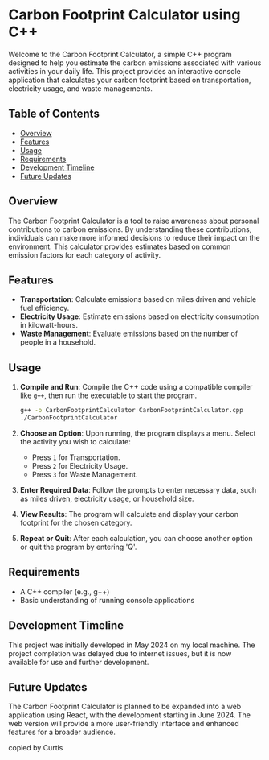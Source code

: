 # Carbon Footprint Calculator using C++

Welcome to the Carbon Footprint Calculator, a simple C++ program designed to help you estimate the carbon emissions associated with various activities in your daily life. This project provides an interactive console application that calculates your carbon footprint based on transportation, electricity usage, and waste managements.

## Table of Contents

- [Overview](#overview)
- [Features](#features)
- [Usage](#usage)
- [Requirements](#requirements)
- [Development Timeline](#development-timeline)
- [Future Updates](#future-updates)

## Overview

The Carbon Footprint Calculator is a tool to raise awareness about personal contributions to carbon emissions. By understanding these contributions, individuals can make more informed decisions to reduce their impact on the environment. This calculator provides estimates based on common emission factors for each category of activity.

## Features

- **Transportation**: Calculate emissions based on miles driven and vehicle fuel efficiency.
- **Electricity Usage**: Estimate emissions based on electricity consumption in kilowatt-hours.
- **Waste Management**: Evaluate emissions based on the number of people in a household.

## Usage

1. **Compile and Run**: Compile the C++ code using a compatible compiler like `g++`, then run the executable to start the program.

   ```bash
   g++ -o CarbonFootprintCalculator CarbonFootprintCalculator.cpp
   ./CarbonFootprintCalculator
   ```

2. **Choose an Option**: Upon running, the program displays a menu. Select the activity you wish to calculate:
    - Press `1` for Transportation.
    - Press `2` for Electricity Usage.
    - Press `3` for Waste Management.

3. **Enter Required Data**: Follow the prompts to enter necessary data, such as miles driven, electricity usage, or household size.

4. **View Results**: The program will calculate and display your carbon footprint for the chosen category.

5. **Repeat or Quit**: After each calculation, you can choose another option or quit the program by entering 'Q'.

## Requirements

- A C++ compiler (e.g., g++)
- Basic understanding of running console applications

## Development Timeline

This project was initially developed in May 2024 on my local machine. The project completion was delayed due to internet issues, but it is now available for use and further development.

## Future Updates

The Carbon Footprint Calculator is planned to be expanded into a web application using React, with the development starting in June 2024. The web version will provide a more user-friendly interface and enhanced features for a broader audience.

copied by Curtis